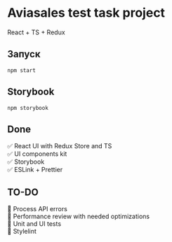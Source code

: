 # Aviasales test task project
React + TS + Redux

## Запуск

```
npm start
```

## Storybook

```
npm storybook
```

## Done

✅ React UI with Redux Store and TS\
✅ UI components kit\
✅ Storybook\
✅ ESLink + Prettier

## TO-DO

🔳 Process API errors\
🔳 Performance review with needed optimizations\
🔳 Unit and UI tests\
🔳 Stylelint
